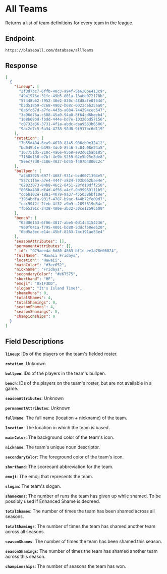 # All Teams

Returns a list of team definitions for every team in the league.

## Endpoint

`https://blaseball.com/database/allTeams`

## Response

```json
[
  {
    "lineup": [
      "2f3d7bc7-6ffb-40c3-a94f-5e626be413c9",
      "4941976e-31fc-49b5-801a-18abe072178b",
      "57448b62-f952-40e2-820c-48d8afe0f64d",
      "b3d518b9-dc68-4902-b68c-0022ceb25aa0",
      "8a6fc67d-a7fe-443b-a084-744294cec647",
      "3a96d76a-c508-45a0-94a0-8f64cd6beeb4",
      "1e8b09bd-fbdd-444e-bd7e-10326bd57156",
      "c0732e36-3731-4f1a-abdc-daa9563b6506",
      "9ac2e7c5-5a34-4738-98d8-9f917bc6d119"
    ],
    "rotation": [
      "7b55d484-6ea9-4670-8145-986cb9e32412",
      "bd549bfe-b395-4dc0-8546-5c04c08e24a5",
      "167751d5-210c-4a6e-9568-e92d61bab185",
      "7158d158-e7bf-4e9b-9259-62e5b25e3de8",
      "89ec77d8-c186-4027-bd45-f407b4800c2c"
    ],
    "bullpen": [
      "a2483925-697f-468f-931c-bcd0071394e5",
      "527c1f6e-a7e4-4447-a824-703b662bae4e",
      "62823073-84b8-46c2-8451-28fd10dff250",
      "805ba480-df4d-4f56-a4cf-0b99959111b5",
      "cd6b102e-1881-4079-9a37-455038bbf10e",
      "3954bdfa-931f-4787-b9ac-f44b72fe09d7",
      "ccc99f2f-2feb-4f32-a9b9-c289f619d84c",
      "fbb5291c-2438-400e-ab32-30ce1259c600"
    ],
    "bench": [
      "03d06163-6f06-4817-abe5-0d14c3154236",
      "960f041a-f795-4001-bd88-5ddcf58ee520",
      "0bd5a3ec-e14c-45bf-8283-7bc191ae53e4"
    ],
    "seasonAttributes": [],
    "permanentAttributes": [],
    "_id": "979aee4a-6d80-4863-bf1c-ee1a78e06024",
    "fullName": "Hawaii Fridays",
    "location": "Hawaii",
    "mainColor": "#3ee652",
    "nickname": "Fridays",
    "secondaryColor": "#e67575",
    "shorthand": "HF",
    "emoji": "0x1F3DD",
    "slogan": "It's Island Time!",
    "shameRuns": 0,
    "totalShames": 4,
    "totalShamings": 0,
    "seasonShames": 4,
    "seasonShamings": 8,
    "championships": 0
  }
]
```

## Field Descriptions

**`lineup`**: IDs of the players on the team's fielded roster.

**`rotation`**: Unknown

**`bullpen`**: IDs of the players in the team's bullpen.

**`bench`**: IDs of the players on the team's roster, but are not available in a game.

**`seasonAttributes`**: Unknown

**`permanentAttributes`**: Unknown

**`fullName`**: The full name (location + nickname) of the team.

**`location`**: The location in which the team is based.

**`mainColor`**: The background color of the team's icon.

**`nickname`**: The team's unique noun descriptor.

**`secondaryColor`**: The foreground color of the team's icon.

**`shorthand`**: The scorecard abbreviation for the team.

**`emoji`**: The emoji that represents the team.

**`slogan`**: The team's slogan.

**`shameRuns`**: The number of runs the team has given up while shamed. To be possibly used if Enhanced Shame is decreed.

**`totalShames`**: The number of times the team has been shamed across all seasons.

**`totalShamings`**: The number of times the team has shamed another team across all seasons.

**`seasonShames`**: The number of times the team has been shamed this season.

**`seasonShamings`**: The number of times the team has shamed another team across this season.

**`championships`**: The number of seasons the team has won.
